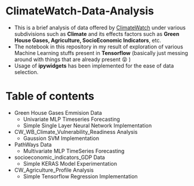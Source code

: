 # ClimateWatch-Data-Analysis
  - This is a brief analysis of data offered by [ClimateWatch](https://www.climatewatchdata.org/data-explorer) under various subdivisions such as **Climate** and its effects factors such as **Green House Gases, Agriculture, SocioEconomic Indicators**, etc.
  - The notebook in this repository in my result of exploration of various Machine Learning stuffs present in **Tensorflow** (basically just messing around with things that are already present :stuck_out_tongue_closed_eyes: )
  - Usage of **ipywidgets** has been implemented for the ease of data selection.

# Table of contents
- Green House Gases Emmision Data
  - Univariate MLP Timeseries Forecasting
  - Simple Single Layer Neural Network Implementation
- CW_WB_Climate_Vulnerability_Readiness Analysis
  - Gaussion SVM Implementation
- PathWays Data
  - Multivariate MLP TimeSeries Forecasting
- socioeconomic_indicators_GDP Data
  - Simple KERAS Model Experimentation
- CW_Agriculture_Profile Analysis
  - Simple Tensorflow Regression Implementation
